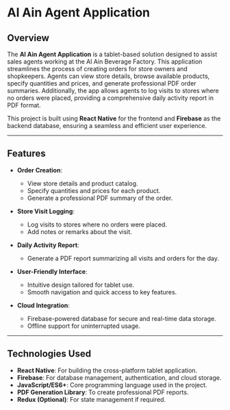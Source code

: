 # Al Ain Agent Application

## Overview

The **Al Ain Agent Application** is a tablet-based solution designed to assist sales agents working at the Al Ain Beverage Factory. This application streamlines the process of creating orders for store owners and shopkeepers. Agents can view store details, browse available products, specify quantities and prices, and generate professional PDF order summaries. Additionally, the app allows agents to log visits to stores where no orders were placed, providing a comprehensive daily activity report in PDF format.

This project is built using **React Native** for the frontend and **Firebase** as the backend database, ensuring a seamless and efficient user experience.

---

## Features

- **Order Creation**: 
  - View store details and product catalog.
  - Specify quantities and prices for each product.
  - Generate a professional PDF summary of the order.

- **Store Visit Logging**:
  - Log visits to stores where no orders were placed.
  - Add notes or remarks about the visit.

- **Daily Activity Report**:
  - Generate a PDF report summarizing all visits and orders for the day.

- **User-Friendly Interface**:
  - Intuitive design tailored for tablet use.
  - Smooth navigation and quick access to key features.

- **Cloud Integration**:
  - Firebase-powered database for secure and real-time data storage.
  - Offline support for uninterrupted usage.

---

## Technologies Used

- **React Native**: For building the cross-platform tablet application.
- **Firebase**: For database management, authentication, and cloud storage.
- **JavaScript/ES6+**: Core programming language used in the project.
- **PDF Generation Library**: To create professional PDF reports.
- **Redux (Optional)**: For state management if required.
